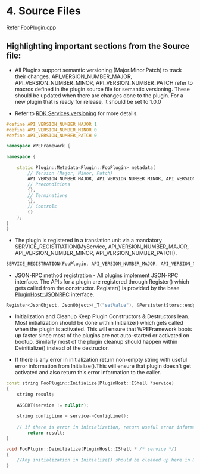# 4. Source Files

Refer [FooPlugin.cpp](./FooPlugin/FooPlugin.cpp)

## Highlighting important sections from the Source file:

- All Plugins support semantic versioning (Major.Minor.Patch) to track their changes. API_VERSION_NUMBER_MAJOR, API_VERSION_NUMBER_MINOR, API_VERSION_NUMBER_PATCH refer to macros defined in the plugin source file for semantic versioning. These should be updated when there are changes done to the plugin. For a new plugin that is ready for release, it should be set to 1.0.0

- Refer to [RDK Services versioning](https://github.com/rdkcentral/RDKServices#versioning) for more details.

```C++
#define API_VERSION_NUMBER_MAJOR 1
#define API_VERSION_NUMBER_MINOR 0
#define API_VERSION_NUMBER_PATCH 0

namespace WPEFramework {

namespace {

    static Plugin::Metadata<Plugin::FooPlugin> metadata(
        // Version (Major, Minor, Patch)
        API_VERSION_NUMBER_MAJOR, API_VERSION_NUMBER_MINOR, API_VERSION_NUMBER_PATCH,
        // Preconditions
        {},
        // Terminations
        {},
        // Controls
        {}
    );
}
}
```

- The plugin is registered in a translation unit via a mandatory SERVICE_REGISTRATION(MyService, API_VERSION_NUMBER_MAJOR, API_VERSION_NUMBER_MINOR, API_VERSION_NUMBER_PATCH).
```C++
SERVICE_REGISTRATION(FooPlugin, API_VERSION_NUMBER_MAJOR, API_VERSION_NUMBER_MINOR, API_VERSION_NUMBER_PATCH);
```
- JSON-RPC method registration - All plugins implement JSON-RPC interface. The APIs for a plugin are registered through Register() which gets called from the constructor. Register() is provided by the base [PluginHost::JSONRPC](https://github.com/rdkcentral/Thunder/blob/master/Source/plugins/JSONRPC.h#L305) interface. 

```C++ 
Register<JsonObject, JsonObject>(_T("setValue"), &PersistentStore::endpoint_setValue, this);
```

- Initialization and Cleanup
Keep Plugin Constructors & Destructors lean. Most initialization should be done within Initialize() which gets called when the plugin is activated. This will ensure that WPEFramework boots up faster since most of the plugins are not auto-started or activated on bootup. Similarly most of the plugin cleanup should happen within Deinitialize() instead of the destructor.

- If there is any error in initialization return non-empty string with useful error information from Initialize().This will ensure that plugin doesn't get activated and also return this error information to the caller.

```C++
const string FooPlugin::Initialize(PluginHost::IShell *service)
{
    string result;

    ASSERT(service != nullptr);

    string configLine = service->ConfigLine();
            
    // if there is error in initialization, return useful error information in result
        return result;
}

void FooPlugin::Deinitialize(PluginHost::IShell * /* service */)
{
    //Any initialization in Initialize() should be cleaned up here in Deinitialize()
}
```